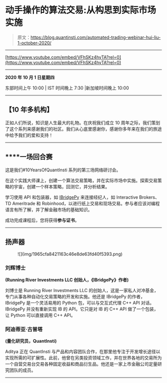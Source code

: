 # 动手操作的算法交易:从构思到实际市场实施

> 原文：<https://blog.quantinsti.com/automated-trading-webinar-hui-liu-1-october-2020/>

* * *

[https://www.youtube.com/embed/VFhSKz4hyTA?rel=0](https://www.youtube.com/embed/VFhSKz4hyTA?rel=0)

* * *

**2020 年 10 月 1 日星期四**

东部时间上午 10:00 | IST 时间晚上 7:30 |新加坡时间晚上 10:00

* * *

## ****【10 年多机构】****

正如人们所说，知识是人生最大的礼物。在庆祝我们成立 10 周年之际，我们策划了这个系列来感谢我们的社区。我们从心底里感谢你，感谢你多年来在我们的旅途中给予我们的爱和支持！

* * *

## ****一场**回合赛**

这是我们#10YearsOfQuantInsti 系列的第三场网络研讨会。

在这个实践大师课上，创建一个算法交易策略，并在实际市场中实施。探索交易策略的宇宙，创建一个样本策略，回测它，并分析结果。

学习使用 API 和包装器，如 [IBridgePy](https://quantra.quantinsti.com/course/Automated-Trading-IBridgePY-Interactive-Brokers-Platform) 来连接经纪人，如 Interactive Brokers、TD Ameritrade 和 Robinhood，以进行纸上交易和现场交易。参与者应该对编程语言有所了解，并了解金融市场的基础知识。

成功完成课程后，您将获得**参与证书**。

* * *

## **扬声器**

<figure class="kg-card kg-image-card kg-width-full">![](img/1965cfa8421163c46e8de63fd40f5393.png)</figure>

### 刘辉博士

**(Running River Investments LLC 创始人，《IBridgePy》作者)**

刘博士是 Running River Investments LLC 的创始人，这是一家私人对冲基金，专门从事各种自动化交易策略的开发和实施。他还是 IBridgePy 的作者，IBridgePy 是一个灵活易用的 Python 包，可以与交互式代理 C++ API 对话。IBridgePy 并没有重新实现 IB 的 API。它只是对 IB 的 C++ API 做了一个包装，让 Python 可以直接调用 C++ API。

### 阿迪蒂亚·古普塔

**(量化研究员，QuantInsti)**

Aditya 正在 QuantInsti 与产品和内容团队合作，在那里他专注于开发增长途径以实现所需的可扩展性。此前，他曾在另类投资领域工作，并在世界各地的交易所为一个自营交易台交易各种固定收益和商品衍生品。他还是一家上市金融公司定量研究团队的成员。

* * *